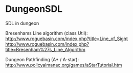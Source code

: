 # DungeonSDL
SDL in dungeon


Bresenhams Line algorithm (class Util):
http://www.roguebasin.com/index.php?title=Line_of_Sight
http://www.roguebasin.com/index.php?title=Bresenham%27s_Line_Algorithm

Dungeon Pathfinding (A* / A-star):
http://www.policyalmanac.org/games/aStarTutorial.htm
